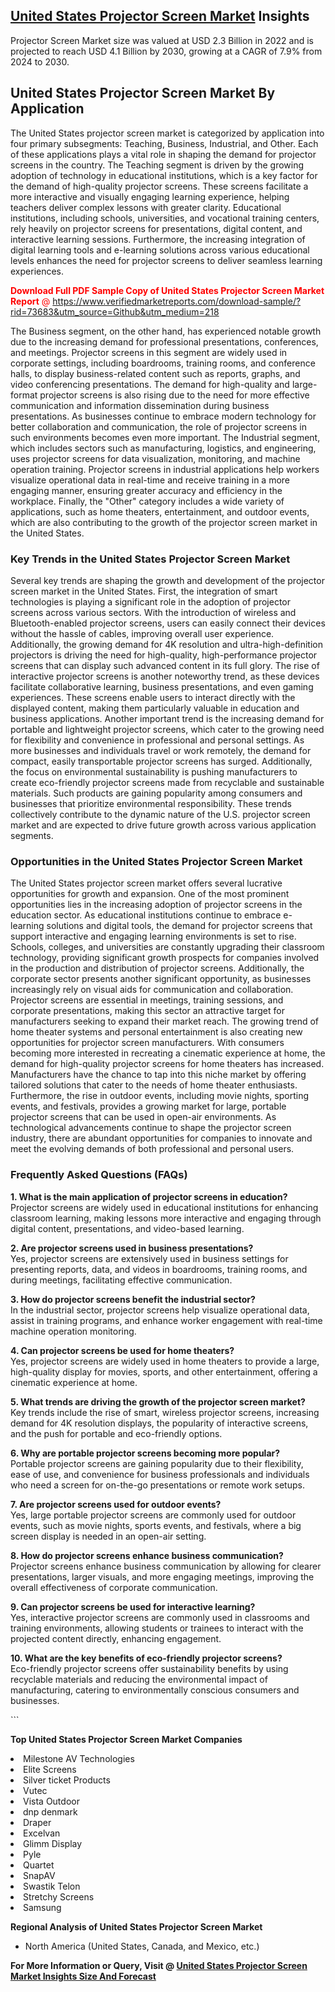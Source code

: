<h2><a href="https://www.verifiedmarketreports.com/download-sample/?rid=73683&amp;utm_source=Github&amp;utm_medium=218" target="_blank">United States Projector Screen Market</a> Insights</h2><p>Projector Screen Market size was valued at USD 2.3 Billion in 2022 and is projected to reach USD 4.1 Billion by 2030, growing at a CAGR of 7.9% from 2024 to 2030.</p><p> <h2>United States Projector Screen Market By Application</h2> <p>The United States projector screen market is categorized by application into four primary subsegments: Teaching, Business, Industrial, and Other. Each of these applications plays a vital role in shaping the demand for projector screens in the country. The Teaching segment is driven by the growing adoption of technology in educational institutions, which is a key factor for the demand of high-quality projector screens. These screens facilitate a more interactive and visually engaging learning experience, helping teachers deliver complex lessons with greater clarity. Educational institutions, including schools, universities, and vocational training centers, rely heavily on projector screens for presentations, digital content, and interactive learning sessions. Furthermore, the increasing integration of digital learning tools and e-learning solutions across various educational levels enhances the need for projector screens to deliver seamless learning experiences. <p><span class=""><span style="color: #ff0000;"><strong>Download Full PDF Sample Copy of United States Projector Screen Market Report</strong> @ </span><a href="https://www.verifiedmarketreports.com/download-sample/?rid=73683&amp;utm_source=Github&amp;utm_medium=218" target="_blank">https://www.verifiedmarketreports.com/download-sample/?rid=73683&amp;utm_source=Github&amp;utm_medium=218</a></span></p> The Business segment, on the other hand, has experienced notable growth due to the increasing demand for professional presentations, conferences, and meetings. Projector screens in this segment are widely used in corporate settings, including boardrooms, training rooms, and conference halls, to display business-related content such as reports, graphs, and video conferencing presentations. The demand for high-quality and large-format projector screens is also rising due to the need for more effective communication and information dissemination during business presentations. As businesses continue to embrace modern technology for better collaboration and communication, the role of projector screens in such environments becomes even more important. The Industrial segment, which includes sectors such as manufacturing, logistics, and engineering, uses projector screens for data visualization, monitoring, and machine operation training. Projector screens in industrial applications help workers visualize operational data in real-time and receive training in a more engaging manner, ensuring greater accuracy and efficiency in the workplace. Finally, the "Other" category includes a wide variety of applications, such as home theaters, entertainment, and outdoor events, which are also contributing to the growth of the projector screen market in the United States.</p> <h3>Key Trends in the United States Projector Screen Market</h3> <p>Several key trends are shaping the growth and development of the projector screen market in the United States. First, the integration of smart technologies is playing a significant role in the adoption of projector screens across various sectors. With the introduction of wireless and Bluetooth-enabled projector screens, users can easily connect their devices without the hassle of cables, improving overall user experience. Additionally, the growing demand for 4K resolution and ultra-high-definition projectors is driving the need for high-quality, high-performance projector screens that can display such advanced content in its full glory. The rise of interactive projector screens is another noteworthy trend, as these devices facilitate collaborative learning, business presentations, and even gaming experiences. These screens enable users to interact directly with the displayed content, making them particularly valuable in education and business applications. Another important trend is the increasing demand for portable and lightweight projector screens, which cater to the growing need for flexibility and convenience in professional and personal settings. As more businesses and individuals travel or work remotely, the demand for compact, easily transportable projector screens has surged. Additionally, the focus on environmental sustainability is pushing manufacturers to create eco-friendly projector screens made from recyclable and sustainable materials. Such products are gaining popularity among consumers and businesses that prioritize environmental responsibility. These trends collectively contribute to the dynamic nature of the U.S. projector screen market and are expected to drive future growth across various application segments.</p> <h3>Opportunities in the United States Projector Screen Market</h3> <p>The United States projector screen market offers several lucrative opportunities for growth and expansion. One of the most prominent opportunities lies in the increasing adoption of projector screens in the education sector. As educational institutions continue to embrace e-learning solutions and digital tools, the demand for projector screens that support interactive and engaging learning environments is set to rise. Schools, colleges, and universities are constantly upgrading their classroom technology, providing significant growth prospects for companies involved in the production and distribution of projector screens. Additionally, the corporate sector presents another significant opportunity, as businesses increasingly rely on visual aids for communication and collaboration. Projector screens are essential in meetings, training sessions, and corporate presentations, making this sector an attractive target for manufacturers seeking to expand their market reach. The growing trend of home theater systems and personal entertainment is also creating new opportunities for projector screen manufacturers. With consumers becoming more interested in recreating a cinematic experience at home, the demand for high-quality projector screens for home theaters has increased. Manufacturers have the chance to tap into this niche market by offering tailored solutions that cater to the needs of home theater enthusiasts. Furthermore, the rise in outdoor events, including movie nights, sporting events, and festivals, provides a growing market for large, portable projector screens that can be used in open-air environments. As technological advancements continue to shape the projector screen industry, there are abundant opportunities for companies to innovate and meet the evolving demands of both professional and personal users.</p> <h3>Frequently Asked Questions (FAQs)</h3> <p><strong>1. What is the main application of projector screens in education?</strong><br>Projector screens are widely used in educational institutions for enhancing classroom learning, making lessons more interactive and engaging through digital content, presentations, and video-based learning.</p> <p><strong>2. Are projector screens used in business presentations?</strong><br>Yes, projector screens are extensively used in business settings for presenting reports, data, and videos in boardrooms, training rooms, and during meetings, facilitating effective communication.</p> <p><strong>3. How do projector screens benefit the industrial sector?</strong><br>In the industrial sector, projector screens help visualize operational data, assist in training programs, and enhance worker engagement with real-time machine operation monitoring.</p> <p><strong>4. Can projector screens be used for home theaters?</strong><br>Yes, projector screens are widely used in home theaters to provide a large, high-quality display for movies, sports, and other entertainment, offering a cinematic experience at home.</p> <p><strong>5. What trends are driving the growth of the projector screen market?</strong><br>Key trends include the rise of smart, wireless projector screens, increasing demand for 4K resolution displays, the popularity of interactive screens, and the push for portable and eco-friendly options.</p> <p><strong>6. Why are portable projector screens becoming more popular?</strong><br>Portable projector screens are gaining popularity due to their flexibility, ease of use, and convenience for business professionals and individuals who need a screen for on-the-go presentations or remote work setups.</p> <p><strong>7. Are projector screens used for outdoor events?</strong><br>Yes, large portable projector screens are commonly used for outdoor events, such as movie nights, sports events, and festivals, where a big screen display is needed in an open-air setting.</p> <p><strong>8. How do projector screens enhance business communication?</strong><br>Projector screens enhance business communication by allowing for clearer presentations, larger visuals, and more engaging meetings, improving the overall effectiveness of corporate communication.</p> <p><strong>9. Can projector screens be used for interactive learning?</strong><br>Yes, interactive projector screens are commonly used in classrooms and training environments, allowing students or trainees to interact with the projected content directly, enhancing engagement.</p> <p><strong>10. What are the key benefits of eco-friendly projector screens?</strong><br>Eco-friendly projector screens offer sustainability benefits by using recyclable materials and reducing the environmental impact of manufacturing, catering to environmentally conscious consumers and businesses.</p> ```</p><p><strong>Top United States Projector Screen Market Companies</strong></p><div data-test-id=""><p><li>Milestone AV Technologies</li><li> Elite Screens</li><li> Silver ticket Products</li><li> Vutec</li><li> Vista Outdoor</li><li> dnp denmark</li><li> Draper</li><li> Excelvan</li><li> Glimm Display</li><li> Pyle</li><li> Quartet</li><li> SnapAV</li><li> Swastik Telon</li><li> Stretchy Screens</li><li> Samsung</li></p><div><strong>Regional Analysis of&nbsp;United States Projector Screen Market</strong></div><ul><li dir="ltr"><p dir="ltr">North America&nbsp;(United States, Canada, and Mexico, etc.)</p></li></ul><p><strong>For More Information or Query, Visit @&nbsp;</strong><strong><a href="https://www.verifiedmarketreports.com/product/projector-screen-market-insights-2019-global-and-chinese-analysis-and-forecast-to-2024/?utm_source=Github&amp;utm_medium=218" target="_blank">United States Projector Screen Market Insights Size And Forecast</a></strong></p></div>
